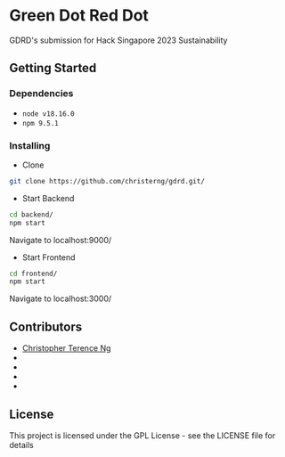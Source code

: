 # Green Dot Red Dot

GDRD's submission for Hack Singapore 2023 Sustainability

## Getting Started

### Dependencies

* `node v18.16.0`
* `npm 9.5.1`

### Installing

* Clone

```bash
git clone https://github.com/christerng/gdrd.git/
```

* Start Backend

```bash
cd backend/
npm start
```

Navigate to localhost:9000/

* Start Frontend

```bash
cd frontend/
npm start
```

Navigate to localhost:3000/

## Contributors

* [Christopher Terence Ng](https://www.linkedin.com/in/christerng/)
*
*
*
*

## License

This project is licensed under the GPL License - see the LICENSE file for details

